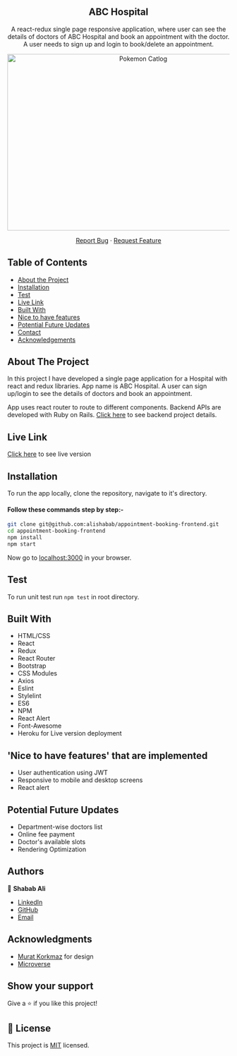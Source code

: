 <!--
*** Thanks for checking out this README Template. If you have a suggestion that would
*** make this better, please fork the repo and create a pull request or simply open
*** an issue with the tag "enhancement".  
*** Thanks again! Now go create something AMAZING! :D 
-->

<!-- PROJECT SHIELDS -->
<!--
*** I'm using markdown "reference style" links for readability.
*** Reference links are enclosed in brackets [ ] instead of parentheses ( ).
*** See the bottom of this document for the declaration of the reference variables
*** for contributors-url, forks-url, etc. This is an optional, concise syntax you may use.
*** https://www.markdownguide.org/basic-syntax/#reference-style-links
-->


<!-- PROJECT LOGO -->

<br />
<p align="center">

  <h2 align="center">ABC Hospital</h2>
  <p align="center">A react-redux single page responsive application, where user can see the details of doctors of ABC Hospital and book an appointment with the doctor. A user needs to sign up and login to book/delete an appointment.</p>
  <a href="git@github.com:alishabab/appointment-booking-frontend.git">
    <p align="center"> <img src="https://user-images.githubusercontent.com/33728992/100845120-bf136e00-34a2-11eb-9d01-70d5b9678325.gif" alt="Pokemon Catlog" width="600" height="400"> </p>
  </a>
  <p align="center">
    <a href="https://github.com/alishabab/appointment-booking-frontend/issues">Report Bug</a>
    · 
    <a href="https://github.com/alishabab/appointment-booking-frontend/issues">Request Feature</a>
  </p>
</p>

<!-- TABLE OF CONTENTS -->
## Table of Contents

* [About the Project](#about-the-project)
* [Installation](#installation)
* [Test](#test)
* [Live Link](#Live-Link)
* [Built With](#built-with)
* [Nice to have features](#nice-to-have-features)
* [Potential Future Updates](#potential-future-updates)
* [Contact](#authors)
* [Acknowledgements](#acknowledgments)

<!-- ABOUT THE PROJECT -->
## About The Project

In this project I have developed a single page application for a Hospital with react and redux libraries. App name is ABC Hospital. A user can sign up/login to see the details of doctors and book an appointment.

App uses react router to route to different components. 
Backend APIs are developed with Ruby on Rails. [Click here](https://github.com/alishabab/appointment-booking-backend) to see backend project details.


<!-- Live Link  -->

## Live Link

[Click here](https://glacial-peak-60683.herokuapp.com/) to see live version

<!-- INSTALLATION -->

## Installation

To run the app locally, clone the repository, navigate to it's directory.

#### Follow these commands step by step:-

```bash
git clone git@github.com:alishabab/appointment-booking-frontend.git
cd appointment-booking-frontend
npm install
npm start
```

Now go to [localhost:3000](http://localhost:3000) in your browser.

<!-- Test -->

## Test

To run unit test run `npm test` in root directory.

<!-- BUILD WITH -->

## Built With

- HTML/CSS
- React
- Redux
- React Router
- Bootstrap
- CSS Modules
- Axios
- Eslint
- Stylelint
- ES6
- NPM
- React Alert
- Font-Awesome
- Heroku for Live version deployment



<!-- Nice to have features -->

## 'Nice to have features' that are implemented
- User authentication using JWT
- Responsive to mobile and desktop screens
- React alert

<!-- potential future updates -->

## Potential Future Updates

- Department-wise doctors list
- Online fee payment
- Doctor's available slots
- Rendering Optimization

<!-- CONTACT -->
## Authors

👤 **Shabab Ali** 
    
- [LinkedIn](https://www.linkedin.com/in/shababali/)
- [GitHub](https://github.com/alishabab)
- [Email](shababsaifi@gmail.com)

<!-- acknowledgments -->

## Acknowledgments

- [Murat Korkmaz](https://www.behance.net/gallery/26425031/Vespa-Responsive-Redesign) for design
- [Microverse](https://microverse.org)

## Show your support

Give a ⭐️ if you like this project!

<!-- MARKDOWN LINKS & IMAGES -->
<!-- https://www.markdownguide.org/basic-syntax/#reference-style-links -->
[contributors-shield]: https://img.shields.io/github/contributors/alishabab/appointment-booking-frontend.svg?style=flat-square
[contributors-url]: https://github.com/alishabab/appointment-booking-frontend/graphs/contributors
[forks-shield]: https://img.shields.io/github/forks/alishabab/appointment-booking-frontend.svg?style=flat-square
[forks-url]: https://github.com/alishabab/appointment-booking-frontend/network/members
[stars-shield]: https://img.shields.io/github/stars/alishabab/appointment-booking-frontend.svg?style=flat-square
[stars-url]: https://github.com/alishabab/appointment-booking-frontend/stargazers
[issues-shield]: https://img.shields.io/github/issues/alishabab/appointment-booking-frontend.svg?style=flat-square
[issues-url]: https://github.com/alishabab/appointment-booking-frontend/issues

## 📝 License

This project is [MIT](https://opensource.org/licenses/MIT) licensed.
